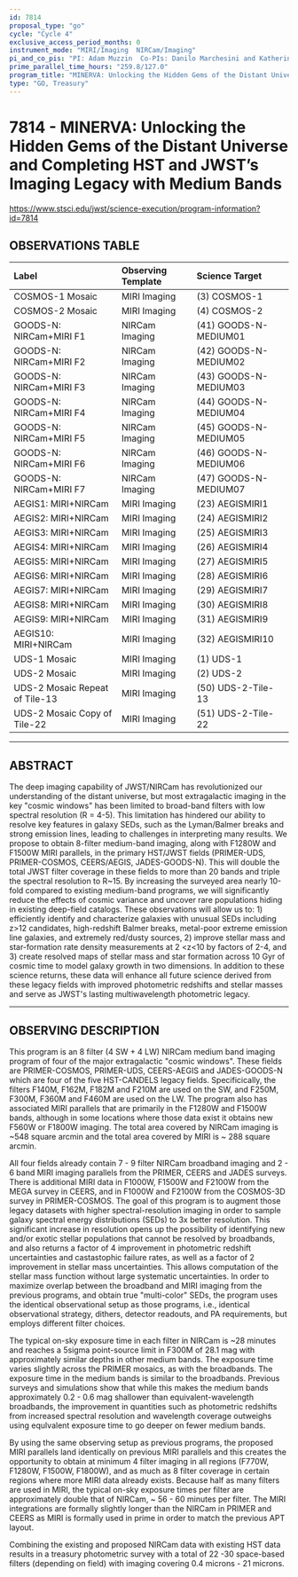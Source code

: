 ```yaml
---
id: 7814
proposal_type: "go"
cycle: "Cycle 4"
exclusive_access_period_months: 0
instrument_mode: "MIRI/Imaging  NIRCam/Imaging"
pi_and_co_pis: "PI: Adam Muzzin  Co-PIs: Danilo Marchesini and Katherine Suess"
prime_parallel_time_hours: "259.8/127.0"
program_title: "MINERVA: Unlocking the Hidden Gems of the Distant Universe and Completing HST and JWST’s Imaging Legacy with Medium Bands"
type: "GO, Treasury"
---
```

# 7814 - MINERVA: Unlocking the Hidden Gems of the Distant Universe and Completing HST and JWST’s Imaging Legacy with Medium Bands
https://www.stsci.edu/jwst/science-execution/program-information?id=7814
## OBSERVATIONS TABLE
| Label                        | Observing Template | Science Target        |
| :--------------------------- | :----------------- | :-------------------- |
| COSMOS-1 Mosaic              | MIRI Imaging       | (3) COSMOS-1          |
| COSMOS-2 Mosaic              | MIRI Imaging       | (4) COSMOS-2          |
| GOODS-N: NIRCam+MIRI F1      | NIRCam Imaging     | (41) GOODS-N-MEDIUM01 |
| GOODS-N: NIRCam+MIRI F2      | NIRCam Imaging     | (42) GOODS-N-MEDIUM02 |
| GOODS-N: NIRCam+MIRI F3      | NIRCam Imaging     | (43) GOODS-N-MEDIUM03 |
| GOODS-N: NIRCam+MIRI F4      | NIRCam Imaging     | (44) GOODS-N-MEDIUM04 |
| GOODS-N: NIRCam+MIRI F5      | NIRCam Imaging     | (45) GOODS-N-MEDIUM05 |
| GOODS-N: NIRCam+MIRI F6      | NIRCam Imaging     | (46) GOODS-N-MEDIUM06 |
| GOODS-N: NIRCam+MIRI F7      | NIRCam Imaging     | (47) GOODS-N-MEDIUM07 |
| AEGIS1: MIRI+NIRCam          | MIRI Imaging       | (23) AEGISMIRI1       |
| AEGIS2: MIRI+NIRCam          | MIRI Imaging       | (24) AEGISMIRI2       |
| AEGIS3: MIRI+NIRCam          | MIRI Imaging       | (25) AEGISMIRI3       |
| AEGIS4: MIRI+NIRCam          | MIRI Imaging       | (26) AEGISMIRI4       |
| AEGIS5: MIRI+NIRCam          | MIRI Imaging       | (27) AEGISMIRI5       |
| AEGIS6: MIRI+NIRCam          | MIRI Imaging       | (28) AEGISMIRI6       |
| AEGIS7: MIRI+NIRCam          | MIRI Imaging       | (29) AEGISMIRI7       |
| AEGIS8: MIRI+NIRCam          | MIRI Imaging       | (30) AEGISMIRI8       |
| AEGIS9: MIRI+NIRCam          | MIRI Imaging       | (31) AEGISMIRI9       |
| AEGIS10: MIRI+NIRCam         | MIRI Imaging       | (32) AEGISMIRI10      |
| UDS-1 Mosaic                 | MIRI Imaging       | (1) UDS-1             |
| UDS-2 Mosaic                 | MIRI Imaging       | (2) UDS-2             |
| UDS-2 Mosaic Repeat of Tile-13 | MIRI Imaging       | (50) UDS-2-Tile-13    |
| UDS-2 Mosaic Copy of Tile-22 | MIRI Imaging       | (51) UDS-2-Tile-22    |

---

## ABSTRACT

The deep imaging capability of JWST/NIRCam has revolutionized our understanding of the distant universe, but most extragalactic imaging in the key "cosmic windows" has been limited to broad-band filters with low spectral resolution (R = 4-5). This limitation has hindered our ability to resolve key features in galaxy SEDs, such as the Lyman/Balmer breaks and strong emission lines, leading to challenges in interpreting many results. We propose to obtain 8-filter medium-band imaging, along with F1280W and F1500W MIRI parallels, in the primary HST/JWST fields (PRIMER-UDS, PRIMER-COSMOS, CEERS/AEGIS, JADES-GOODS-N). This will double the total JWST filter coverage in these fields to more than 20 bands and triple the spectral resolution to R~15. By increasing the surveyed area nearly 10-fold compared to existing medium-band programs, we will significantly reduce the effects of cosmic variance and uncover rare populations hiding in existing deep-field catalogs. These observations will allow us to: 1) efficiently identify and characterize galaxies with unusual SEDs including z>12 candidates, high-redshift Balmer breaks, metal-poor extreme emission line galaxies, and extremely red/dusty sources, 2) improve stellar mass and star-formation rate density measurements at 2 <z<10 by factors of 2-4, and 3) create resolved maps of stellar mass and star formation across 10 Gyr of cosmic time to model galaxy growth in two dimensions. In addition to these science returns, these data will enhance all future science derived from these legacy fields with improved photometric redshifts and stellar masses and serve as JWST's lasting multiwavelength photometric legacy.

---

## OBSERVING DESCRIPTION

This program is an 8 filter (4 SW + 4 LW) NIRCam medium band imaging program of four of the major extragalactic "cosmic windows". These fields are PRIMER-COSMOS, PRIMER-UDS, CEERS-AEGIS and JADES-GOODS-N which are four of the five HST-CANDELS legacy fields. Specificically, the filters F140M, F162M, F182M and F210M are used on the SW, and F250M, F300M, F360M and F460M are used on the LW. The program also has associated MIRI parallels that are primarily in the F1280W and F1500W bands, although in some locations where those data exist it obtains new F560W or F1800W imaging. The total area covered by NIRCam imaging is ~548 square arcmin and the total area covered by MIRI is ~ 288 square arcmin.

All four fields already contain 7 - 9 filter NIRCam broadband imaging and 2 - 6 band MIRI imaging parallels from the PRIMER, CEERS and JADES surveys. There is additional MIRI data in F1000W, F1500W and F2100W from the MEGA survey in CEERS, and in F1000W and F2100W from the COSMOS-3D survey in PRIMER-COSMOS. The goal of this program is to augment those legacy datasets with higher spectral-resolution imaging in order to sample galaxy spectral energy distributions (SEDs) to 3x better resolution. This significant increase in resolution opens up the possibility of identifying new and/or exotic stellar populations that cannot be resolved by broadbands, and also returns a factor of 4 improvement in photometric redshift uncertainties and castastophic failure rates, as well as a factor of 2 improvement in stellar mass uncertainties. This allows computation of the stellar mass function without large systematic uncertainties. In order to maximize overlap between the broadband and MIRI imaging from the previous programs, and obtain true "multi-color" SEDs, the program uses the identical observational setup as those programs, i.e., identical observational strategy, dithers, detector readouts, and PA requirements, but employs different filter choices.

The typical on-sky exposure time in each filter in NIRCam is ~28 minutes and reaches a 5sigma point-source limit in F300M of 28.1 mag with approximately similar depths in other medium bands. The exposure time varies slightly across the PRIMER mosaics, as with the broadbands. The exposure time in the medium bands is similar to the broadbands. Previous surveys and simulations show that while this makes the medium bands approximately 0.2 - 0.6 mag shallower than equivalent-wavelength broadbands, the improvement in quantities such as photometric redshifts from increased spectral resolution and wavelength coverage outweighs using equlvalent exposure time to go deeper on fewer medium bands.

By using the same observing setup as previous programs, the proposed MIRI parallels land identically on previous MIRI parallels and this creates the opportunity to obtain at minimum 4 filter imaging in all regions (F770W, F1280W, F1500W, F1800W), and as much as 8 filter coverage in certain regions where more MIRI data already exists. Because half as many filters are used in MIRI, the typical on-sky exposure times per filter are approximately double that of NIRCam, ~ 56 - 60 minutes per filter. The MIRI integrations are formally slightly longer than the NIRCam in PRIMER and CEERS as MIRI is formally used in prime in order to match the previous APT layout.

Combining the existing and proposed NIRCam data with existing HST data results in a treasury photometric survey with a total of 22 -30 space-based filters (depending on field) with imaging covering 0.4 microns - 21 microns.